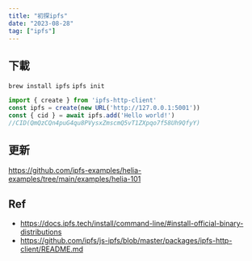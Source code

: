 ```yaml
---
title: "初探ipfs"
date: "2023-08-28"
tag: ["ipfs"]
---
```

## 下載
`brew install ipfs`
`ipfs init`
```js
import { create } from 'ipfs-http-client'
const ipfs = create(new URL('http://127.0.0.1:5001'))
const { cid } = await ipfs.add('Hello world!')
//CID(QmQzCQn4puG4qu8PVysxZmscmQ5vT1ZXpqo7f58Uh9QfyY)
```

## 更新
https://github.com/ipfs-examples/helia-examples/tree/main/examples/helia-101

## Ref
- https://docs.ipfs.tech/install/command-line/#install-official-binary-distributions
- https://github.com/ipfs/js-ipfs/blob/master/packages/ipfs-http-client/README.md